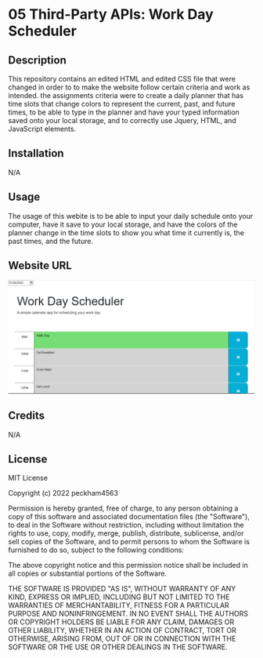 # 05 Third-Party APIs: Work Day Scheduler

## Description
This repository contains an edited HTML and edited CSS file that were changed in order to to make the website follow certain criteria and work as intended. the assignments criteria were to create a daily planner that has time slots that change colors to represent the current, past, and future times, to be able to type in the planner and have your typed information saved onto your local storage, and to correctly use Jquery, HTML, and JavaScript elements. 
## Installation

N/A

## Usage

The usage of this webite is to be able to input your daily schedule onto your computer, have it save to your local storage, and have the colors of the planner change in the time slots to show you what time it currently is, the past times, and the future. 

## Website URL


![Screenshot](/Assets/Planner-Screenshot.png "Webpage Screenshot")

## Credits

N/A

## License

MIT License

Copyright (c) 2022 peckham4563

Permission is hereby granted, free of charge, to any person obtaining a copy
of this software and associated documentation files (the "Software"), to deal
in the Software without restriction, including without limitation the rights
to use, copy, modify, merge, publish, distribute, sublicense, and/or sell
copies of the Software, and to permit persons to whom the Software is
furnished to do so, subject to the following conditions:

The above copyright notice and this permission notice shall be included in all
copies or substantial portions of the Software.

THE SOFTWARE IS PROVIDED "AS IS", WITHOUT WARRANTY OF ANY KIND, EXPRESS OR
IMPLIED, INCLUDING BUT NOT LIMITED TO THE WARRANTIES OF MERCHANTABILITY,
FITNESS FOR A PARTICULAR PURPOSE AND NONINFRINGEMENT. IN NO EVENT SHALL THE
AUTHORS OR COPYRIGHT HOLDERS BE LIABLE FOR ANY CLAIM, DAMAGES OR OTHER
LIABILITY, WHETHER IN AN ACTION OF CONTRACT, TORT OR OTHERWISE, ARISING FROM,
OUT OF OR IN CONNECTION WITH THE SOFTWARE OR THE USE OR OTHER DEALINGS IN THE
SOFTWARE.
